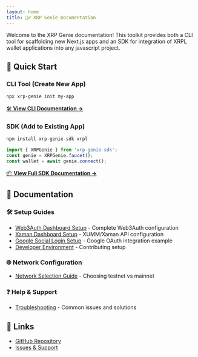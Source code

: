 ```yaml
---
layout: home
title: 🧞‍♂️ XRP Genie Documentation
---
```


Welcome to the XRP Genie documentation! This toolkit provides both a CLI tool for scaffolding new Next.js apps and an SDK for integration of XRPL wallet applications into any javascript project.

## 🚀 Quick Start

### CLI Tool (Create New App)
```bash
npx xrp-genie init my-app
```

[🛠️ **View CLI Documentation →**](cli/)

### SDK (Add to Existing App)
```bash
npm install xrp-genie-sdk xrpl
```

```javascript
import { XRPGenie } from 'xrp-genie-sdk';
const genie = XRPGenie.faucet();
const wallet = await genie.connect();
```

[📦 **View Full SDK Documentation →**](sdk/)

## 📖 Documentation

### 🛠️ Setup Guides
- [Web3Auth Dashboard Setup](setup/web3auth-dashboard.md) - Complete Web3Auth configuration
- [Xaman Dashboard Setup](setup/xaman-dashboard.md) - XUMM/Xaman API configuration
- [Google Social Login Setup](setup/google-auth.md) - Google OAuth integration example
- [Developer Environment](setup/developer-environment.md) - Contributing setup

### 🌐 Network Configuration
- [Network Selection Guide](guides/network-selection.md) - Choosing testnet vs mainnet

### ❓ Help & Support
- [Troubleshooting](help/troubleshooting.md) - Common issues and solutions

## 🔗 Links

- [GitHub Repository](https://github.com/zhaben/xrp-genie)
- [Issues & Support](https://github.com/zhaben/xrp-genie/issues)

